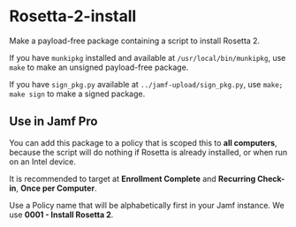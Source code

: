 # Rosetta-2-install
Make a payload-free package containing a script to install Rosetta 2.

If you have `munkipkg` installed and available at `/usr/local/bin/munkipkg`, use `make` to make an unsigned payload-free package.

If you have `sign_pkg.py` available at `../jamf-upload/sign_pkg.py`, use `make; make sign` to make a signed package.

## Use in Jamf Pro
You can add this package to a policy that is scoped this to **all computers**, because the script will do nothing if Rosetta is already installed, or when run on an Intel device.

It is recommended to target at **Enrollment Complete** and **Recurring Check-in**, **Once per Computer**. 

Use a Policy name that will be alphabetically first in your Jamf instance. We use **0001 - Install Rosetta 2**.
